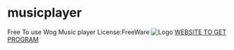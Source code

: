 # musicplayer
Free To use Wog Music player
License:FreeWare
  ![Logo](https://img.ge/images/53933527626946310887.png)
  [WEBSITE TO GET PROGRAM](https://mus.wogteam.xyz/get/#)

